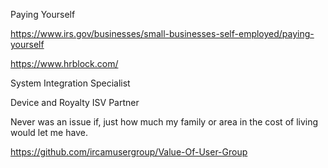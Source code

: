Paying Yourself


https://www.irs.gov/businesses/small-businesses-self-employed/paying-yourself


https://www.hrblock.com/

System Integration Specialist

Device and Royalty ISV Partner

Never was an issue if, just how much my family or area in the cost of living would let me have.

https://github.com/ircamusergroup/Value-Of-User-Group

